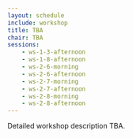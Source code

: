 ```yaml
---
layout: schedule
include: workshop
title: TBA
chair: TBA
sessions:
    - ws-1-3-afternoon
    - ws-1-8-afternoon
    - ws-2-6-morning
    - ws-2-6-afternoon
    - ws-2-7-morning
    - ws-2-7-afternoon
    - ws-2-8-morning
    - ws-2-8-afternoon
---
```


Detailed workshop description TBA.
